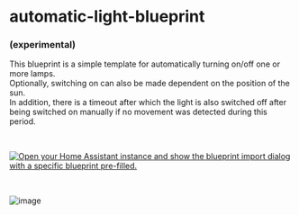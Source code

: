 # automatic-light-blueprint
### (experimental)

This blueprint is a simple template for automatically turning on/off one or more lamps.  
Optionally, switching on can also be made dependent on the position of the sun.  
In addition, there is a timeout after which the light is also switched off after being switched on manually if no movement was detected during this period.  
  
  &nbsp;
  
  
<a href="https://my.home-assistant.io/redirect/blueprint_import/?blueprint_url=https%3A%2F%2Fgithub.com%2FSmartHome-yourself%2Fautomatic-light-blueprint%2Fblob%2Fmain%2Fshys_motion_light.yaml" rel="nofollow"><img src="https://camo.githubusercontent.com/f704cc739e6eaed32da30b62544a89f49ef28b15ed46c1335a505b60b09bb318/68747470733a2f2f6d792e686f6d652d617373697374616e742e696f2f6261646765732f626c75657072696e745f696d706f72742e737667" alt="Open your Home Assistant instance and show the blueprint import dialog with a specific blueprint pre-filled." data-canonical-src="https://my.home-assistant.io/badges/blueprint_import.svg" style="max-width: 100%;"></a>
  
  &nbsp;
  
  ![image](https://user-images.githubusercontent.com/705724/212575647-f690a336-36e2-43bf-b2a3-7a58d4d4df11.png)

  
